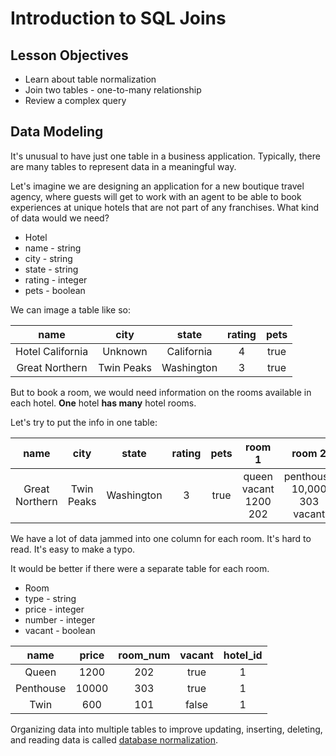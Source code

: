 # Introduction to SQL Joins

## Lesson Objectives

- Learn about table normalization
- Join two tables - one-to-many relationship
- Review a complex query

## Data Modeling

It's unusual to have just one table in a business application. Typically, there are many tables to represent data in a meaningful way.

Let's imagine we are designing an application for a new boutique travel agency, where guests will get to work with an agent to be able to book experiences at unique hotels that are not part of any franchises. What kind of data would we need?

- Hotel
- name - string
- city - string
- state - string
- rating - integer
- pets - boolean

We can image a table like so:

|       name       |    city    |   state    | rating | pets |
| :--------------: | :--------: | :--------: | :----: | :--: |
| Hotel California |  Unknown   | California |   4    | true |
|  Great Northern  | Twin Peaks | Washington |   3    | true |

But to book a room, we would need information on the rooms available in each hotel. **One** hotel **has many** hotel rooms.

Let's try to put the info in one table:

|      name      |    city    |   state    | rating | pets |        room 1         |           room 2            |       room 3        |
| :------------: | :--------: | :--------: | :----: | :--: | :-------------------: | :-------------------------: | :-----------------: |
| Great Northern | Twin Peaks | Washington |   3    | true | queen vacant 1200 202 | penthouse 10,000 303 vacant | not vacant twin 101 |

We have a lot of data jammed into one column for each room. It's hard to read. It's easy to make a typo.

It would be better if there were a separate table for each room.

- Room
- type - string
- price - integer
- number - integer
- vacant - boolean

|   name    | price | room_num | vacant | hotel_id |
| :-------: | :---: | :------: | :----: | :------: |
|   Queen   | 1200  |   202    |  true  |    1     |
| Penthouse | 10000 |   303    |  true  |    1     |
|   Twin    |  600  |   101    | false  |    1     |

Organizing data into multiple tables to improve updating, inserting, deleting, and reading data is called [database normalization](https://en.wikipedia.org/wiki/Database_normalization).

